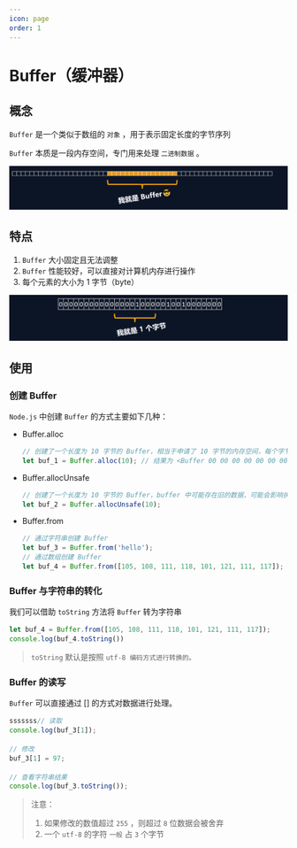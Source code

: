 ```yaml
---
icon: page
order: 1
---
```

# Buffer（缓冲器）

## 概念

`Buffer` 是一个类似于数组的 `对象` ，用于表示固定长度的字节序列

`Buffer` 本质是一段内存空间，专门用来处理 `二进制数据` 。

![image-20230418215514604](./assets/image-20230418215514604.png)

## 特点

1. `Buffer` 大小固定且无法调整
2. `Buffer` 性能较好，可以直接对计算机内存进行操作
3. 每个元素的大小为 1 字节（byte）

![image-20230418215518031](./assets/image-20230418215518031.png)

## 使用

### 创建 Buffer

`Node.js` 中创建 `Buffer` 的方式主要如下几种：

- Buffer.alloc

  ```js
  // 创建了一个长度为 10 字节的 Buffer，相当于申请了 10 字节的内存空间，每个字节的值为 0
  let buf_1 = Buffer.alloc(10); // 结果为 <Buffer 00 00 00 00 00 00 00 00 00 00>
  ```

- Buffer.allocUnsafe

  ```js
  // 创建了一个长度为 10 字节的 Buffer，buffer 中可能存在旧的数据，可能会影响执行结果，所以叫 unsafe
  let buf_2 = Buffer.allocUnsafe(10);
  ```

- Buffer.from

  ```js
  // 通过字符串创建 Buffer
  let buf_3 = Buffer.from('hello');
  // 通过数组创建 Buffer
  let buf_4 = Buffer.from([105, 108, 111, 118, 101, 121, 111, 117]);
  ```

### Buffer 与字符串的转化

我们可以借助 `toString` 方法将 `Buffer` 转为字符串

```js
let buf_4 = Buffer.from([105, 108, 111, 118, 101, 121, 111, 117]);
console.log(buf_4.toString())
```

> `toString` 默认是按照 `utf-8 编码方式进行转换的。`

### Buffer 的读写

`Buffer` 可以直接通过 [] 的方式对数据进行处理。

```js
sssssss// 读取
console.log(buf_3[1]);

// 修改
buf_3[1] = 97;

// 查看字符串结果
console.log(buf_3.toString());
```

> 注意：
>
> 1. 如果修改的数值超过 `255` ，则超过 `8` 位数据会被舍弃
> 2. 一个 `utf-8` 的字符 `一般` 占 `3` 个字节
